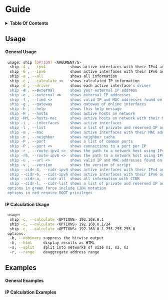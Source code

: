 # Guide

<details>
	<summary id="toc"><strong>Table Of Contents</strong></summary>
* [Usage]
 * [General Usage]
 * [IP Calculation Usage]
* [Examples]
 * [General Examples]
 * [IP Calculation Examples]
</details>

## Usage
#### General Usage

```bash
 usage: ship [OPTION] <ARGUMENT/S>
  ship -4 , --ipv4           shows active interfaces with their IPv4 address
  ship -6 , --ipv6           shows active interfaces with their IPv6 address
  ship -a , --all            shows all information
  ship -c , --calculate <>   shows calculated IP information
  ship -d , --driver         shows each active interface's driver
  ship -e , --external       shows your external IP address
  ship -e , --external <>    shows external IP addresses
  ship -f , --find <>        shows valid IP and MAC addresses found on file/s
  ship -g , --gateway        shows gateway of online interfaces
  ship -h , --help           shows this help message
  ship -H , --hosts          shows active hosts on network
  ship -HM, --hosts-mac      shows active hosts on network with their MAC address
  ship -i , --interfaces     shows active interfaces
  ship -l , --list           shows a list of private and reserved IP addresses
  ship -m , --mac            shows active interfaces with their MAC address
  ship -n , --neighbor       shows neighbor cache
  ship -P , --port           shows a list of common ports
  ship -P , --port <>        shows connections to a port per IP
  ship -r , --route-ipv4 <>  shows the path to a network host using IPv4
  ship -r6, --route-ipv6 <>  shows the path to a network host using IPv6
  ship -u , --url <>         shows valid IP and MAC addresses found on website/s
  ship -v , --version        shows the version of script
  ship --cidr-4, --cidr-ipv4 shows active interfaces with their IPv4 address and CIDR
  ship --cidr-6, --cidr-ipv6 shows active interfaces with their IPv6 address and CIDR
  ship --cidr-a, --cidr-all  shows all information with CIDR
  ship --cidr-l, --cidr-list shows a list of private and reserved IP addresses with CIDR
 options in green force include CIDR notation
 options in red require ROOT privileges
```

#### IP Calculation Usage

```bash
 usage:
  ship -c, --calculate <OPTIONS> 192.168.0.1
  ship -c, --calculate <OPTIONS> 192.168.0.1/24
  ship -c, --calculate <OPTIONS> 192.168.0.1 255.255.255.0
 options:
  -b, --nobinary suppress the bitwise output 
  -h, --html     display results as HTML
  -s, --split    split into networks of size n1, n2, n3
  -r, --range    deaggregate address range
```

## Examples
#### General Examples
#### IP Calculation Examples

<!-- Anchors -->
[Usage]: #usage
[General Usage]: #general-usage
[IP Calculation Usage]: #ip-calculation-usage
[Examples]: #examples
[General Examples]: #general-examples
[IP Calculation Examples]: #ip-calculation-examples
